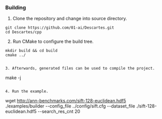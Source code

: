 ### Building

1. Clone the repository and change into source directory.
   
```
git clone https://github.com/01-ai/Descartes.git
cd Descartes/cpp
```

2. Run CMake to configure the build tree.

```
mkdir build && cd build
cmake ../


3. Afterwards, generated files can be used to compile the project.

```
make -j
```

4. Run the example.

```
wget http://ann-benchmarks.com/sift-128-euclidean.hdf5 
./examples/builder --config_file ../config/sift.cfg --dataset_file ./sift-128-euclidean.hdf5  --search_res_cnt 20
```    
